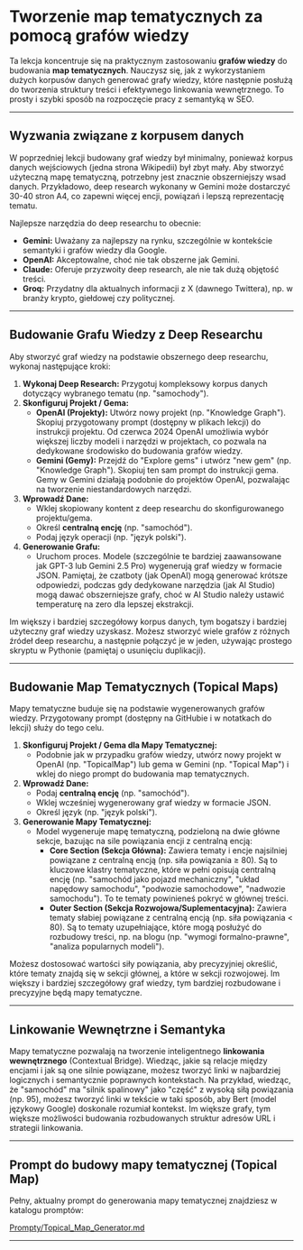 # Tworzenie map tematycznych za pomocą grafów wiedzy

Ta lekcja koncentruje się na praktycznym zastosowaniu **grafów wiedzy** do budowania **map tematycznych**. Nauczysz się, jak z wykorzystaniem dużych korpusów danych generować grafy wiedzy, które następnie posłużą do tworzenia struktury treści i efektywnego linkowania wewnętrznego. To prosty i szybki sposób na rozpoczęcie pracy z semantyką w SEO.

---

## Wyzwania związane z korpusem danych

W poprzedniej lekcji budowany graf wiedzy był minimalny, ponieważ korpus danych wejściowych (jedna strona Wikipedii) był zbyt mały. Aby stworzyć użyteczną mapę tematyczną, potrzebny jest znacznie obszerniejszy wsad danych. Przykładowo, deep research wykonany w Gemini może dostarczyć 30-40 stron A4, co zapewni więcej encji, powiązań i lepszą reprezentację tematu.

Najlepsze narzędzia do deep researchu to obecnie:

- **Gemini:** Uważany za najlepszy na rynku, szczególnie w kontekście semantyki i grafów wiedzy dla Google.
- **OpenAI:** Akceptowalne, choć nie tak obszerne jak Gemini.
- **Claude:** Oferuje przyzwoity deep research, ale nie tak dużą objętość treści.
- **Groq:** Przydatny dla aktualnych informacji z X (dawnego Twittera), np. w branży krypto, giełdowej czy politycznej.

---

## Budowanie Grafu Wiedzy z Deep Researchu

Aby stworzyć graf wiedzy na podstawie obszernego deep researchu, wykonaj następujące kroki:

1. **Wykonaj Deep Research:** Przygotuj kompleksowy korpus danych dotyczący wybranego tematu (np. "samochody").
2. **Skonfiguruj Projekt / Gema:**
   - **OpenAI (Projekty):** Utwórz nowy projekt (np. "Knowledge Graph"). Skopiuj przygotowany prompt (dostępny w plikach lekcji) do instrukcji projektu. Od czerwca 2024 OpenAI umożliwia wybór większej liczby modeli i narzędzi w projektach, co pozwala na dedykowane środowisko do budowania grafów wiedzy.
   - **Gemini (Gemy):** Przejdź do "Explore gems" i utwórz "new gem" (np. "Knowledge Graph"). Skopiuj ten sam prompt do instrukcji gema. Gemy w Gemini działają podobnie do projektów OpenAI, pozwalając na tworzenie niestandardowych narzędzi.
3. **Wprowadź Dane:**
   - Wklej skopiowany kontent z deep researchu do skonfigurowanego projektu/gema.
   - Określ **centralną encję** (np. "samochód").
   - Podaj język operacji (np. "język polski").
4. **Generowanie Grafu:**
   - Uruchom proces. Modele (szczególnie te bardziej zaawansowane jak GPT-3 lub Gemini 2.5 Pro) wygenerują graf wiedzy w formacie JSON. Pamiętaj, że czatboty (jak OpenAI) mogą generować krótsze odpowiedzi, podczas gdy dedykowane narzędzia (jak AI Studio) mogą dawać obszerniejsze grafy, choć w AI Studio należy ustawić temperaturę na zero dla lepszej ekstrakcji.

Im większy i bardziej szczegółowy korpus danych, tym bogatszy i bardziej użyteczny graf wiedzy uzyskasz. Możesz stworzyć wiele grafów z różnych źródeł deep researchu, a następnie połączyć je w jeden, używając prostego skryptu w Pythonie (pamiętaj o usunięciu duplikacji).

---

## Budowanie Map Tematycznych (Topical Maps)

Mapy tematyczne buduje się na podstawie wygenerowanych grafów wiedzy. Przygotowany prompt (dostępny na GitHubie i w notatkach do lekcji) służy do tego celu.

1. **Skonfiguruj Projekt / Gema dla Mapy Tematycznej:**
   - Podobnie jak w przypadku grafów wiedzy, utwórz nowy projekt w OpenAI (np. "TopicalMap") lub gema w Gemini (np. "Topical Map") i wklej do niego prompt do budowania map tematycznych.
2. **Wprowadź Dane:**
   - Podaj **centralną encję** (np. "samochód").
   - Wklej wcześniej wygenerowany graf wiedzy w formacie JSON.
   - Określ język (np. "język polski").
3. **Generowanie Mapy Tematycznej:**
   - Model wygeneruje mapę tematyczną, podzieloną na dwie główne sekcje, bazując na sile powiązania encji z centralną encją:
     - **Core Section (Sekcja Główna):** Zawiera tematy i encje najsilniej powiązane z centralną encją (np. siła powiązania ≥ 80). Są to kluczowe klastry tematyczne, które w pełni opisują centralną encję (np. "samochód jako pojazd mechaniczny", "układ napędowy samochodu", "podwozie samochodowe", "nadwozie samochodu"). To te tematy powinieneś pokryć w głównej treści.
     - **Outer Section (Sekcja Rozwojowa/Suplementacyjna):** Zawiera tematy słabiej powiązane z centralną encją (np. siła powiązania < 80). Są to tematy uzupełniające, które mogą posłużyć do rozbudowy treści, np. na blogu (np. "wymogi formalno-prawne", "analiza popularnych modeli").

Możesz dostosować wartości siły powiązania, aby precyzyjniej określić, które tematy znajdą się w sekcji głównej, a które w sekcji rozwojowej. Im większy i bardziej szczegółowy graf wiedzy, tym bardziej rozbudowane i precyzyjne będą mapy tematyczne.

---

## Linkowanie Wewnętrzne i Semantyka

Mapy tematyczne pozwalają na tworzenie inteligentnego **linkowania wewnętrznego** (Contextual Bridge). Wiedząc, jakie są relacje między encjami i jak są one silnie powiązane, możesz tworzyć linki w najbardziej logicznych i semantycznie poprawnych kontekstach. Na przykład, wiedząc, że "samochód" ma "silnik spalinowy" jako "część" z wysoką siłą powiązania (np. 95), możesz tworzyć linki w tekście w taki sposób, aby Bert (model językowy Google) doskonale rozumiał kontekst. Im większe grafy, tym większe możliwości budowania rozbudowanych struktur adresów URL i strategii linkowania.

---

## Prompt do budowy mapy tematycznej (Topical Map)

Pełny, aktualny prompt do generowania mapy tematycznej znajdziesz w katalogu promptów:

[Prompty/Topical_Map_Generator.md](../../../Prompty/Topical_Map_Generator.md)

--- 